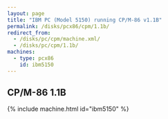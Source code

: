 ```yaml
---
layout: page
title: "IBM PC (Model 5150) running CP/M-86 v1.1B"
permalink: /disks/pcx86/cpm/1.1b/
redirect_from:
  - /disks/pc/cpm/machine.xml/
  - /disks/pc/cpm/1.1b/
machines:
  - type: pcx86
    id: ibm5150
---
```


CP/M-86 1.1B
---

{% include machine.html id="ibm5150" %}
